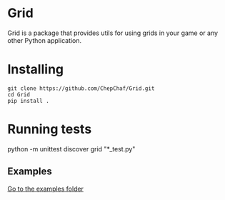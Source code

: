 # Grid
Grid is a package that provides utils for using grids in your game or any other Python application.

# Installing
```
git clone https://github.com/ChepChaf/Grid.git
cd Grid
pip install .
```

# Running tests
python -m unittest discover grid "*_test.py"

## Examples

[Go to the examples folder](https://github.com/ChepChaf/Grid/tree/master/examples)
